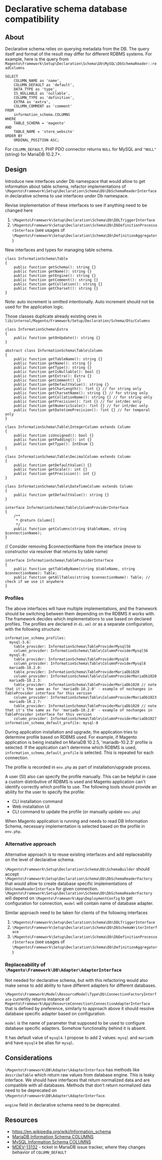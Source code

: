 # Declarative schema database compatibility

## About

Declarative schema relies on querying metadata from the DB.
The query itself and format of the result may differ for different RDBMS systems.
For example, here is the query from `Magento\Framework\Setup\Declaration\Schema\Db\MySQL\DbSchemaReader::readColumns`

```
SELECT 
    COLUMN_NAME as 'name',
    COLUMN_DEFAULT as 'default',
    DATA_TYPE as 'type',
    IS_NULLABLE as 'nullable',
    COLUMN_TYPE as 'definition',
    EXTRA as 'extra',
    COLUMN_COMMENT as 'comment'
FROM
    information_schema.COLUMNS
WHERE
    TABLE_SCHEMA = 'magento'
AND
    TABLE_NAME = 'store_website'
ORDER BY
    ORDINAL_POSITION ASC;
```

For `COLUMN_DEFAULT`, PHP PDO connector returns `NULL` for MySQL and `"NULL"` (string) for MariaDB 10.2.7+.

## Design

Introduce new interfaces under Db namespace that would allow to get information about table schema, refactor implementations of `\Magento\Framework\Setup\Declaration\Schema\Db\DbSchemaReaderInterface` in declarative schema to use interfaces under Db namespace.

Revise implementation of these interfaces to see if anything need to be changed here
1. `\Magento\Framework\Setup\Declaration\Schema\Db\DDLTriggerInterface`
1. `\Magento\Framework\Setup\Declaration\Schema\Db\DbDefinitionProcessorInterface` (see usages of `\Magento\Framework\Setup\Declaration\Schema\Db\DefinitionAggregator`)

New interfaces and types for managing table schema.

```
class InformationSchema\Table
{
    public function getSchema(): string {}
    public function getName(): string {}
    public function getEngine(): string {}
    public function getComment(): string {}
    public function getCollation(): string {}
    public function getCharset(): string {}
}
```
Note: auto increment is omitted intentionally. Auto increment should not be used for the application logic.

Those classes duplicate already existing ones in `lib/internal/Magento/Framework/Setup/Declaration/Schema/Dto/Columns`

```
class InformationSchema\Extra
{
    public function getOnUpdate(): string {}
}
```

```
abstract class InformationSchema\Table\Column
{
    public function getTableName(): string {}
    public function getName(): string {}
    public function getType(): string {}
    public function getIsNullable(): bool {}
    public function getExtra(): Extra {}
    public function getComment() {}
    public function getDefaultValue(): string {}
    public function getCharLength(): ?int {} // for string only
    public function getCharsetName(): string {} // for string only
    public function getCollationName(): string {} // for string only
    public function getPrecision(): ?int {} // for int/dec only
    public function getNumericScale(): ?int {} // for int/dec only
    public function getDatetimePrecision(): ?int {} // for temporal only
}
```

```
class InformationSchema\Table\IntegerColumn extends Column
{
    public function isUnsigned(): bool {}
    public function getPadding(): int {}
    public function getType(): IntEnum {}
}
```

```
class InformationSchema\Table\DecimalColumn extends Column
{
    public function getDefaultValue() {}
    public function getScale(): int {}
    public function getPrecision(): int {}
}
```

```
class InformationSchema\Table\DateTimeColumn extends Column
{
    public function getDefaultValue(): string {}
}
```

```
interface InformationSchema\Table\ColumnProviderInterface
{
    /**
     * @return Column[]
     */
    public function getColumns(string $tableName, string $connectionName);
}
```

// Consider removing $connectionName from the interface (move to constructor via resolver that returns by table name)
```
interface InformationSchema\TableProviderInterface
{
    public function getTableByName(string $tableName, string $connectionName): Table;
    public function getAllTables(string $connectionName): Table; // check if we use it anywhere
}
```

### Profiles

The above interfaces will have multiple implementations, and the framework should be switching between them depending on the RDBMS it works with.
The framework decides which implementations to use based on declared profiles.
The profiles are declared in `di.xml` or as a separate configuration, with the following structure:

```
information_schema_profiles:
  mysql-5.6:
    table_provider: InformationSchema\TableProviderMysql56
    column_provider: InformationSchema\Table\ColumnProviderMysql56
  mysql-8:
    table_provider: InformationSchema\TableProviderMysql8
    column_provider: InformationSchema\Table\ColumnProviderMysql8
  mariadb-10.2.0:
    table_provider: InformationSchema\TableProviderMariaDb1020
    column_provider: InformationSchema\Table\ColumnProviderMariaDb1020
  mariadb-10.2.3:
    table_provider: InformationSchema\TableProviderMariaDb1020 // note that it's the same as for 'mariadb-10.2.0' - example of nochanges in TableProvider interface for this version
    column_provider: InformationSchema\Table\ColumnProviderMariaDb1023
  mariadb-10.2.7:
    table_provider: InformationSchema\TableProviderMariaDb1020 // note that it's the same as for 'mariadb-10.2.0' - example of nochanges in TableProvider interface for this version
    column_provider: InformationSchema\Table\ColumnProviderMariaDb1027
information_schema_default_profile: mysql-8
```

During application installation and upgrade, the application tries to determine profile based on RDBMS used.
For example, if Magento application is being installed on MariaDB 10.2.5, 'mariadb-10.2.3' profile is selected.
If the application can't determine which RDBMS is used, `information_schema_default_profile` is selected.
This is repeated for each connection.

The profile is recorded in `env.php` as part of installation/upgrade process.

A user (SI) also can specify the profile manually. This can be helpful in case a custom distributive of RDBMS is used and Magento application can't identify correctly which profile to use.
The following tools should provide an ability for the user to specify the profile:

* CLI installation command
* Web installation UI
* CLI command to update the profile (or manually update `env.php`)

When Magento application is running and needs to read DB Information Schema, necessary implementation is selected based on the profile in `env.php`.

### Alternative approach

Alternative approach is to reuse existing interfaces and add replaceability on the level of declarative schema.

`\Magento\Framework\Setup\Declaration\Schema\Db\SchemaBuilder` should accept `\Magento\Framework\Setup\Declaration\Schema\Db\DbSchemaReaderFactory` that would allow to create database specific implementations of `DbSchemaReaderInterface` for given connection. `\Magento\Framework\Setup\Declaration\Schema\Db\DbSchemaReaderFactory` will depend on `\Magento\Framework\App\DeploymentConfig` to get configuration for connection, `model` will contain name of database adapter.

Similar approach need to be taken for clients of the following interfaces
1. `\Magento\Framework\Setup\Declaration\Schema\Db\DDLTriggerInterface`
1. `\Magento\Framework\Setup\Declaration\Schema\Db\DbSchemaWriterInterface`
1. `\Magento\Framework\Setup\Declaration\Schema\Db\DbDefinitionProcessorInterface` (see usages of `\Magento\Framework\Setup\Declaration\Schema\Db\DefinitionAggregator`)

### Replaceability of `\Magento\Framework\DB\Adapter\AdapterInterface`

Not needed for declarative schema, but with this refactoring would also make sense to add ability to have different adapters for different databases.

`\Magento\Framework\Model\ResourceModel\Type\Db\ConnectionFactoryInterface` currently returns instance of `Magento\Framework\App\ResourceConnection\ConnectionAdapterInterface` that is defined by preference, similarly to approach above it should resolve database specific adapter based on configuration.

`model` is the name of parameter that supposed to be used to configure database specific adapters. Somehow functionality behind it is absent.

It has default value of `mysql4`. I propose to add 2 values: `mysql` and `mariadb` and have `mysql4` be alias for `mysql`.

## Considerations

`\Magento\Framework\DB\Adapter\AdapterInterface` has methods like `describeTable` which return raw values from database engine. This is leaky interface. We should have interfaces that return normalized data and are compatible with all databases. Methods that don't return normalized data need to be deprecated on `\Magento\Framework\DB\Adapter\AdapterInterface`.

`engine` field in declarative schema need to be deprecated.

## Resources

* https://en.wikipedia.org/wiki/Information_schema
* [MariaDB Information Schema COLUMNS](https://mariadb.com/kb/en/library/information-schema-columns-table/)
* [MySQL Information Schema COLUMNS](https://dev.mysql.com/doc/refman/5.7/en/columns-table.html)
* [MDEV-13132](https://jira.mariadb.org/browse/MDEV-13132) - ticket in MariaDB issue tracker, where they changes behavior of `COLUMN_DEFAULT`
